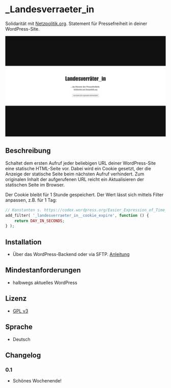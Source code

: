 # \_Landesverraeter_in
Solidarität mit [Netzpolitik.org](https://netzpolitik.org/2015/verdacht-des-landesverrats-generalbundesanwalt-ermittelt-doch-auch-gegen-uns-nicht-nur-unsere-quellen/). Statement für Pressefreiheit in deiner WordPress-Site.

![Screenshot](https://github.com/glueckpress/landesverraeter_in/raw/master/screenshot.png)

## Beschreibung

Schaltet dem ersten Aufruf jeder beliebigen URL deiner WordPress-Site eine statische HTML-Seite vor. Dabei wird ein Cookie gesetzt, der die Anzeige der statische Seite beim nächsten Aufruf verhindert. Zum originalen Inhalt der aufgerufenen URL reicht ein Aktualisieren der statischen Seite im Browser.

Der Cookie bleibt für 1 Stunde gespeichert. Der Wert lässt sich mittels Filter anpassen, z.B. für 1 Tag:

```php
// Konstanten s. https://codex.wordpress.org/Easier_Expression_of_Time_Constants
add_filter( '_landesverraeter_in__cookie_expire', function () {
	return DAY_IN_SECONDS;
} );
```

## Installation

* Über das WordPress-Backend oder via SFTP. [Anleitung](http://codex.wordpress.org/Managing_Plugins#Installing_Plugins)

## Mindestanforderungen

* halbwegs aktuelles WordPress

## Lizenz

* [GPL v3](http://www.gnu.org/licenses/gpl-3.0)

## Sprache

* Deutsch

## Changelog

### 0.1

* Schönes Wochenende!
